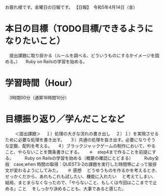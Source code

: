 お疲れ様です。金曜日の日報です。
【日報】　令和5年4月14日（金）
# 本日の目標（TODO目標/できるようになりたいこと）
　提出課題に取り掛かる（ルールを調べる、どういうものにするかイメージを固める。）
　Ruby on Railsの学習を始める。
# 学習時間（Hour）
　3時間00分（通算16時間10分）
　
# 目標振り返り／学んだことなど
　
　＜提出課題＞
　１）処理の大きな流れの書き出し
　２）１）を実現させるために必要な処理を書き出す。
　３）共通の処理を抜き出す。必要になりそうな定数、配列を考える。
　４）ブラックジャックゲームの制作において、やること、やらないことを箇条書きにする。
　 ＊　step4まで作ることを前提にする。
　
　Ruby on Railsの学習を始める（概要の確認にとどまる）
　
　Ruby全般　case,when 時間の取得：QUEST3-2の課題を実行した時間帯によって挨拶文が変わるようにしてみた。
　
＃ 感想
　どうゆうものを作るかを考えるとき、せっかくだから、あれもこれも試したい、機能に入れたい
　と考えてしまい、結局、まとまらなくなったので、「やらないこと、もしくは今回はここまでで止める」こと
　をしっかり決めることも、大事であると感じた。
